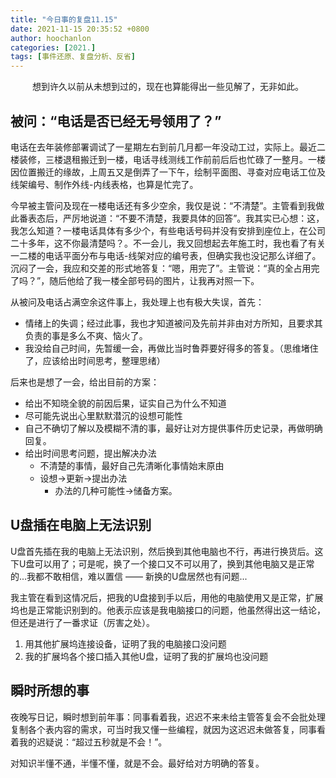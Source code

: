 ```yaml
---
title: "今日事的复盘11.15"
date: 2021-11-15 20:35:52 +0800
author: hoochanlon
categories: [2021.]
tags: [事件还原、复盘分析、反省]
---
```


<p style="text-align:center">想到许久以前从未想到过的，现在也算能得出一些见解了，无非如此。</p>

<!-- more -->

## 被问：“电话是否已经无号领用了？”

电话在去年装修部署调试了一星期左右到前几月都一年没动工过，实际上。最近二楼装修，三楼退租搬迁到一楼，电话寻线测线工作前前后后也忙碌了一整月。一楼因位置搬迁的缘故，上周五又是倒弄了一下午，绘制平面图、寻查对应电话工位及线架编号、制作外线-内线表格，也算是忙完了。

今早被主管问及现在一楼电话还有多少空余，我仅是说：“不清楚”。主管看到我做此番表态后，严厉地说道：“不要不清楚，我要具体的回答”。我其实已心想：这，我怎么知道？一楼电话具体有多少个，有些电话号码并没有安排到座位上，在公司二十多年，这不你最清楚吗？。不一会儿，我又回想起去年施工时，我也看了有关一二楼的电话平面分布与电话-线架对应的编号表，但确实我也没记那么详细了。沉闷了一会，我应和交差的形式地答复：“嗯，用完了”。主管说：“真的全占用完了吗？”，随后他给了我一楼全部号码的图片，让我再对照一下。

从被问及电话占满空余这件事上，我处理上也有极大失误，首先：

* 情绪上的失调；经过此事，我也才知道被问及先前并非由对方所知，且要求其负责的事是多么不爽、恼火了。
* 我没给自己时间，先暂缓一会，再做比当时鲁莽要好得多的答复。（思维堵住了，应该给出时间思考，整理思绪）

后来也是想了一会，给出目前的方案：

* 给出不知晓全貌的前因后果，证实自己为什么不知道
* 尽可能先说出心里默默潜沉的设想可能性
* 自己不确切了解以及模糊不清的事，最好让对方提供事件历史记录，再做明确回复。
* 给出时间思考问题，提出解决办法
  * 不清楚的事情，最好自己先清晰化事情始末原由
  * 设想->更新->提出办法
    * 办法的几种可能性->储备方案。

## U盘插在电脑上无法识别

U盘首先插在我的电脑上无法识别，然后换到其他电脑也不行，再进行换货后。这下U盘可以用了；可是呢，换了一个接口又不可以用了，换到其他电脑又是正常的...我都不敢相信，难以置信 —— 新换的U盘居然也有问题...

我主管在看到这情况后，把我的U盘接到手以后，用他的电脑使用又是正常，扩展坞也是正常能识别到的。他表示应该是我电脑接口的问题，他虽然得出这一结论，但还是进行了一番求证（厉害之处）。

1. 用其他扩展坞连接设备，证明了我的电脑接口没问题
1. 我的扩展坞各个接口插入其他U盘，证明了我的扩展坞也没问题

## 瞬时所想的事

夜晚写日记，瞬时想到前年事：同事看着我，迟迟不来未给主管答复会不会批处理复制各个表内容的需求，可当时我又懂一些编程，就因为这迟迟未做答复，同事看着我的迟疑说：“超过五秒就是不会！”。

对知识半懂不通，半懂不懂，就是不会。最好给对方明确的答复。
